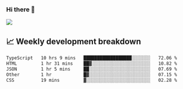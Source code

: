 ### Hi there 👋
<img align="center" src="https://github-readme-stats.vercel.app/api?username=Tumao727&show_icons=true&hide_title=true&theme=dracula" />


## 📈 Weekly development breakdown
<!--START_SECTION:waka-->

```txt
TypeScript   10 hrs 9 mins   ██████████████████░░░░░░░   72.06 %
HTML         1 hr 31 mins    ██▓░░░░░░░░░░░░░░░░░░░░░░   10.82 %
JSON         1 hr 5 mins     ██░░░░░░░░░░░░░░░░░░░░░░░   07.69 %
Other        1 hr            █▓░░░░░░░░░░░░░░░░░░░░░░░   07.15 %
CSS          19 mins         ▓░░░░░░░░░░░░░░░░░░░░░░░░   02.28 %
```

<!--END_SECTION:waka-->
